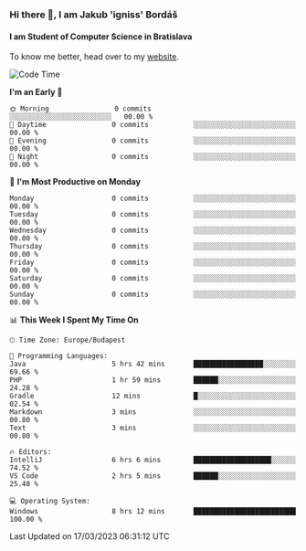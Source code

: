 ### Hi there 👋, I am Jakub 'igniss' Bordáš

#### I am Student of Computer Science in Bratislava
To know me better, head over to my [website](https://bordas.sk).


<!--START_SECTION:waka-->
![Code Time](http://img.shields.io/badge/Code%20Time-1%2C065%20hrs%2051%20mins-blue)

**I'm an Early 🐤** 

```text
🌞 Morning                0 commits           ░░░░░░░░░░░░░░░░░░░░░░░░░   00.00 % 
🌆 Daytime                0 commits           ░░░░░░░░░░░░░░░░░░░░░░░░░   00.00 % 
🌃 Evening                0 commits           ░░░░░░░░░░░░░░░░░░░░░░░░░   00.00 % 
🌙 Night                  0 commits           ░░░░░░░░░░░░░░░░░░░░░░░░░   00.00 % 
```
📅 **I'm Most Productive on Monday** 

```text
Monday                   0 commits           ░░░░░░░░░░░░░░░░░░░░░░░░░   00.00 % 
Tuesday                  0 commits           ░░░░░░░░░░░░░░░░░░░░░░░░░   00.00 % 
Wednesday                0 commits           ░░░░░░░░░░░░░░░░░░░░░░░░░   00.00 % 
Thursday                 0 commits           ░░░░░░░░░░░░░░░░░░░░░░░░░   00.00 % 
Friday                   0 commits           ░░░░░░░░░░░░░░░░░░░░░░░░░   00.00 % 
Saturday                 0 commits           ░░░░░░░░░░░░░░░░░░░░░░░░░   00.00 % 
Sunday                   0 commits           ░░░░░░░░░░░░░░░░░░░░░░░░░   00.00 % 
```


📊 **This Week I Spent My Time On** 

```text
🕑︎ Time Zone: Europe/Budapest

💬 Programming Languages: 
Java                     5 hrs 42 mins       █████████████████░░░░░░░░   69.66 % 
PHP                      1 hr 59 mins        ██████░░░░░░░░░░░░░░░░░░░   24.28 % 
Gradle                   12 mins             █░░░░░░░░░░░░░░░░░░░░░░░░   02.54 % 
Markdown                 3 mins              ░░░░░░░░░░░░░░░░░░░░░░░░░   00.80 % 
Text                     3 mins              ░░░░░░░░░░░░░░░░░░░░░░░░░   00.80 % 

🔥 Editors: 
IntelliJ                 6 hrs 6 mins        ███████████████████░░░░░░   74.52 % 
VS Code                  2 hrs 5 mins        ██████░░░░░░░░░░░░░░░░░░░   25.48 % 

💻 Operating System: 
Windows                  8 hrs 12 mins       █████████████████████████   100.00 % 
```


 Last Updated on 17/03/2023 06:31:12 UTC
<!--END_SECTION:waka-->
